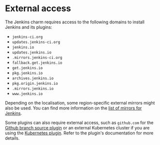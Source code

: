 # External access
The Jenkins charm requires access to the following domains to install Jenkins and its plugins:

* `jenkins-ci.org`
* `updates.jenkins-ci.org`
* `jenkins.io`
* `updates.jenkins.io`
* `.mirrors.jenkins-ci.org`
* `fallback.get.jenkins.io`
* `get.jenkins.io`
* `pkg.jenkins.io`
* `archives.jenkins.io`
* `pkg.origin.jenkins.io`
* `.mirrors.jenkins.io`
* `www.jenkins.io`

Depending on the localisation, some region-specific external mirrors might also be used. You can find more information on the [list of mirrors for Jenkins](https://get.jenkins.io/war/2.456/jenkins.war?mirrorstats).

Some plugins can also require external access, such as `github.com` for the [Github branch source plugin](https://plugins.jenkins.io/github-branch-source/) or an external Kubernetes cluster if you are using the [Kubernetes plugin](https://plugins.jenkins.io/kubernetes/). Refer to the plugin's documentation for more details.
